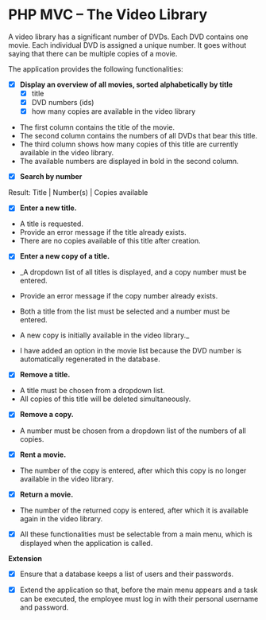 # PHP MVC – The Video Library

A video library has a significant number of DVDs. Each DVD contains one movie. Each individual DVD is assigned a unique number. It goes without saying that there can be multiple copies of a movie.

The application provides the following functionalities:

- [x] **Display an overview of all movies, sorted alphabetically by title**
  - [x] title
  - [x] DVD numbers (ids)
  - [x] how many copies are available in the video library

- The first column contains the title of the movie.  
- The second column contains the numbers of all DVDs that bear this title.  
- The third column shows how many copies of this title are currently available in the video library.  
- The available numbers are displayed in bold in the second column.

- [x] **Search by number**

Result: Title | Number(s) | Copies available

- [x] **Enter a new title.**

- A title is requested.  
- Provide an error message if the title already exists.  
- There are no copies available of this title after creation.

- [x] **Enter a new copy of a title.**

- _A dropdown list of all titles is displayed, and a copy number must be entered.  
- Provide an error message if the copy number already exists.  
- Both a title from the list must be selected and a number must be entered.  
- A new copy is initially available in the video library._

- I have added an option in the movie list because the DVD number is automatically regenerated in the database.

- [x] **Remove a title.**

- A title must be chosen from a dropdown list.  
- All copies of this title will be deleted simultaneously.

- [x] **Remove a copy.**

- A number must be chosen from a dropdown list of the numbers of all copies.

- [x] **Rent a movie.**

- The number of the copy is entered, after which this copy is no longer available in the video library.

- [x] **Return a movie.**

- The number of the returned copy is entered, after which it is available again in the video library.

- [x] All these functionalities must be selectable from a main menu, which is displayed when the application is called.

**Extension**

- [x] Ensure that a database keeps a list of users and their passwords.

- [x] Extend the application so that, before the main menu appears and a task can be executed, the employee must log in with their personal username and password.

